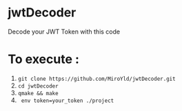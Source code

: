# jwtDecoder
Decode your JWT Token with this code

# To execute :

1) ```git clone https://github.com/MiroYld/jwtDecoder.git```
2) ```cd jwtDecoder```
3) ```qmake && make```
4) ``` env token=your_token ./project```
